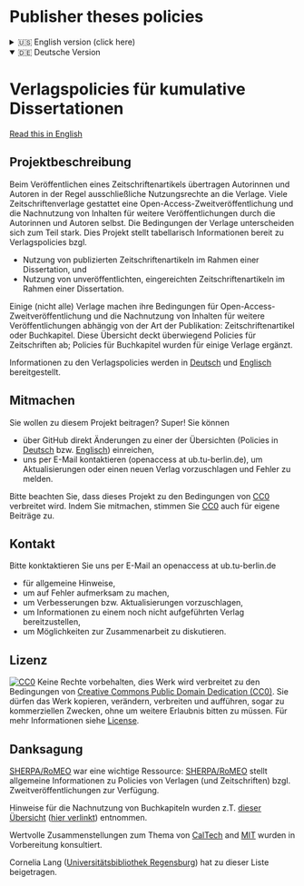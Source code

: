# Publisher theses policies

<details>
<summary>🇺🇸 English version (click here)</summary>

<a name="English"></a> 

[Diesen Text in Deutsch lesen](#German).

## Project description
When publishing a journal article, authors usually transfer exclusive rights to the publisher. Most publishers have policies on self-archving and authors' own re-use of the content. Publisher terms differ though.
This project summarises publisher policies on
* re-use of published journal articles in a thesis, and
* inclusion of yet unpublished, submitted journal articles in a thesis.

Some (not all) publishers have different policies for self-archiving and re-use depending on the publication type: journal article or book chapter. While this list focuses on policies that cover journal articles some policies for book chapters are also included.
 
Information on publisher policies is provided in [English](/policies_EN.md) and [German](/policies_DE.md).

## Contribute
Want to contribute to this project? Great! Do so by 
* committing to one of the lists (policies in [English](/policies_EN.md) or [German](/policies_DE.md)) in the repository,
* contacting us via e-mail (openaccess at ub.tu-berlin.de) to suggest updates, report errors, or add a new publisher

Please note that this work is licensed under [CC0](http://creativecommons.org/publicdomain/zero/1.0/). By contributing you agree to do so under these terms.

## Contact
Please e-mail openaccess at ub.tu-berlin.de
* for general comments
* to report errors
* to suggest updates
* to provide information on a missing publisher
* to discuss how to collaborate in this matter

## License
[![CC0](https://licensebuttons.net/p/zero/1.0/80x15.png)](http://creativecommons.org/publicdomain/zero/1.0/)
No rights reserved, this work is distributed under [Creative Commons Public Domain Dedication (CC0)](http://creativecommons.org/publicdomain/zero/1.0/). You can copy, modify, distribute and perform the work, even for commercial purposes, all without asking permission. 
See [License](/LICENSE) for more information. 

## Acknowledgement
[SHERPA/RoMEO](http://www.sherpa.ac.uk/romeo) was of great help: [SHERPA/RoMEO](http://www.sherpa.ac.uk/romeo) provides general information on publisher (and journal) policies regarding self-archiving.

Details on re-use of book chapters were partly assembled from [this list](https://docs.google.com/spreadsheets/d/1-Lq_zzaGqge8SdY1DX-YXTN43JLn75jf2OhidJqXM60/edit#gid=0) ([linked from here](http://ukcorr.org/2015/05/01/list-of-publishers-likely-to-permit-self-archiving-of-book-chapters-in-institutional-repositories/)).

Previous work by [CalTech](http://libguides.caltech.edu/publisherpolicies) and [MIT](https://libraries.mit.edu/scholarly/publishing/publisher-policies-thesis-content-and-article-publishing/) was consulted and highly appreciated.

Cornelia Lang ([University Library of Regensburg](http://www.uni-regensburg.de/library)) contributed to this list.
</details>

<details open>
<summary>🇩🇪 Deutsche Version</summary>

<a name="German"></a>
# Verlagspolicies für kumulative Dissertationen

[Read this in English](#English)

## Projektbeschreibung
Beim Veröffentlichen eines Zeitschriftenartikels übertragen Autorinnen und Autoren in der Regel ausschließliche Nutzungsrechte an die Verlage.
Viele Zeitschriftenverlage gestattet eine Open-Access-Zweitveröffentlichung und die Nachnutzung von Inhalten für weitere Veröffentlichungen durch die Autorinnen und Autoren selbst. Die Bedingungen der Verlage unterscheiden sich zum Teil stark.
Dies Projekt stellt tabellarisch Informationen bereit zu Verlagspolicies bzgl.
* Nutzung von publizierten Zeitschriftenartikeln im Rahmen einer Dissertation, und
* Nutzung von unveröffentlichten, eingereichten Zeitschriftenartikeln im Rahmen einer Dissertation.

Einige (nicht alle) Verlage machen ihre Bedingungen für  Open-Access-Zweitveröffentlichung und die Nachnutzung von Inhalten für weitere Veröffentlichungen​ abhängig von der Art der Publikation: Zeitschriftenartikel oder Buchkapitel. Diese Übersicht deckt überwiegend Policies für Zeitschriften ab; Policies für Buchkapitel wurden für einige Verlage ergänzt.

Informationen zu den Verlagspolicies werden in [Deutsch](/policies_DE.md) und [Englisch](/policies_EN.md) bereitgestellt.

## Mitmachen
Sie wollen zu diesem Projekt beitragen? Super! Sie können 
* über GitHub direkt Änderungen zu einer der Übersichten (Policies in [Deutsch](/policies_DE.md) bzw. [Englisch](/policies_EN.md)) einreichen,
* uns per E-Mail kontaktieren (openaccess at ub.tu-berlin.de), um Aktualisierungen oder einen neuen Verlag vorzuschlagen und Fehler zu melden.

Bitte beachten Sie, dass dieses Projekt zu den Bedingungen von [CC0](http://creativecommons.org/publicdomain/zero/1.0/) verbreitet wird. Indem Sie mitmachen, stimmen Sie [CC0](http://creativecommons.org/publicdomain/zero/1.0/) auch für eigene Beiträge zu.

## Kontakt
Bitte konktaktieren Sie uns per E-Mail an openaccess at ub.tu-berlin.de
* für allgemeine Hinweise,
* um auf Fehler aufmerksam zu machen,
* um Verbesserungen bzw. Aktualisierungen vorzuschlagen,
* um Informationen zu einem noch nicht aufgeführten Verlag bereitzustellen,
* um Möglichkeiten zur Zusammenarbeit zu diskutieren.

## Lizenz
[![CC0](https://licensebuttons.net/p/zero/1.0/80x15.png)](http://creativecommons.org/publicdomain/zero/1.0/)
Keine Rechte vorbehalten, dies Werk wird verbreitet zu den Bedingungen von [Creative Commons Public Domain Dedication (CC0)](http://creativecommons.org/publicdomain/zero/1.0/). 
Sie dürfen das Werk kopieren, verändern, verbreiten und aufführen, sogar zu kommerziellen Zwecken, ohne um weitere Erlaubnis bitten zu müssen. 
Für mehr Informationen siehe [License](/LICENSE).

## Danksagung
[SHERPA/RoMEO](http://www.sherpa.ac.uk/romeo) war eine wichtige Ressource: [SHERPA/RoMEO](http://www.sherpa.ac.uk/romeo) stellt allgemeine Informationen zu Policies von Verlagen (und Zeitschriften) bzgl. Zweitveröffentlichungen zur Verfügung.

Hinweise für die Nachnutzung von Buchkapiteln wurden z.T. [dieser Übersicht](https://docs.google.com/spreadsheets/d/1-Lq_zzaGqge8SdY1DX-YXTN43JLn75jf2OhidJqXM60/edit#gid=0) ([hier verlinkt](http://ukcorr.org/2015/05/01/list-of-publishers-likely-to-permit-self-archiving-of-book-chapters-in-institutional-repositories/)) entnommen.

Wertvolle Zusammenstellungen zum Thema von [CalTech](http://libguides.caltech.edu/publisherpolicies) and [MIT](https://libraries.mit.edu/scholarly/publishing/publisher-policies-thesis-content-and-article-publishing/) wurden in Vorbereitung konsultiert.

Cornelia Lang ([Universitätsbibliothek Regensburg](http://www.uni-regensburg.de/bibliothek/)) hat zu dieser Liste beigetragen.
</details>
